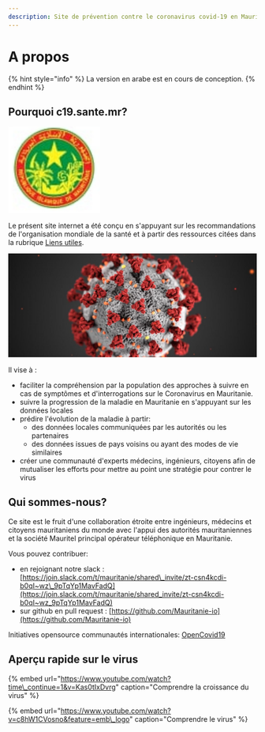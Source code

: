```yaml
---
description: Site de prévention contre le coronavirus covid-19 en Mauritanie
---
```


# A propos

{% hint style="info" %}
La version en arabe est en cours de conception.
{% endhint %}

## Pourquoi c19.sante.mr?

![](.gitbook/assets/screenshot-from-2020-03-15-22-59-40.png)

Le présent site internet a été conçu en s'appuyant sur les recommandations de l'organisation mondiale de la santé et à partir des ressources citées dans la rubrique [Liens utiles](ressources/liens-utiles.md).

![Credit: Boston University](.gitbook/assets/istock-1204033162-1500x624-1200x500.jpg)

Il vise à :

* faciliter la compréhension par la population des approches à suivre en cas de symptômes et d'interrogations sur le Coronavirus en Mauritanie.
* suivre la progression de la maladie en Mauritanie en s'appuyant sur les données locales
* prédire l'évolution de la maladie à partir:
  * des données locales communiquées par les autorités ou les partenaires
  * des données issues de pays voisins ou ayant des modes de vie similaires
* créer une communauté d'experts médecins, ingénieurs, citoyens afin de mutualiser les efforts pour mettre au point une stratégie pour contrer le virus

## **Qui sommes-nous?**

Ce site est le fruit d'une collaboration étroite entre ingénieurs, médecins et citoyens mauritaniens du monde avec l'appui des autorités mauritaniennes et la société Mauritel principal opérateur téléphonique en Mauritanie.

Vous pouvez contribuer:

* en rejoignant notre slack : [https://join.slack.com/t/mauritanie/shared\_invite/zt-csn4kcdi-b0qI~wz\_9pTqYp1MavFadQ](https://join.slack.com/t/mauritanie/shared_invite/zt-csn4kcdi-b0qI~wz_9pTqYp1MavFadQ)
* sur github en pull request : [https://github.com/Mauritanie-io](https://github.com/Mauritanie-io) 

Initiatives opensource communautés internationales: [OpenCovid19](https://app.jogl.io/project/118?fbclid=IwAR0Y68ZdCScloACAyBAx_aHc1XTZnUTkxWldS9cWunvVZgC1Pp1Ywm-JVSY)

## Aperçu rapide sur le virus

{% embed url="https://www.youtube.com/watch?time\_continue=1&v=Kas0tIxDvrg" caption="Comprendre la croissance du virus" %}

{% embed url="https://www.youtube.com/watch?v=c8hW1CVosno&feature=emb\_logo" caption="Comprendre le virus" %}

